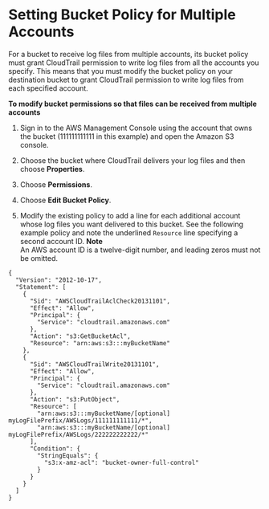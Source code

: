 # Setting Bucket Policy for Multiple Accounts<a name="cloudtrail-set-bucket-policy-for-multiple-accounts"></a>

 For a bucket to receive log files from multiple accounts, its bucket policy must grant CloudTrail permission to write log files from all the accounts you specify\. This means that you must modify the bucket policy on your destination bucket to grant CloudTrail permission to write log files from each specified account\.

**To modify bucket permissions so that files can be received from multiple accounts**

1.  Sign in to the AWS Management Console using the account that owns the bucket \(111111111111 in this example\) and open the Amazon S3 console\. 

1. Choose the bucket where CloudTrail delivers your log files and then choose **Properties**\. 

1. Choose **Permissions**\.

1. Choose **Edit Bucket Policy**\.

1.  Modify the existing policy to add a line for each additional account whose log files you want delivered to this bucket\. See the following example policy and note the underlined `Resource` line specifying a second account ID\.
**Note**  
An AWS account ID is a twelve\-digit number, and leading zeros must not be omitted\. 

   ```
   {
     "Version": "2012-10-17",
     "Statement": [
       {
         "Sid": "AWSCloudTrailAclCheck20131101",
         "Effect": "Allow",
         "Principal": {
           "Service": "cloudtrail.amazonaws.com"
         },
         "Action": "s3:GetBucketAcl",
         "Resource": "arn:aws:s3:::myBucketName"
       },
       {
         "Sid": "AWSCloudTrailWrite20131101",
         "Effect": "Allow",
         "Principal": {
           "Service": "cloudtrail.amazonaws.com"
         },
         "Action": "s3:PutObject",
         "Resource": [
           "arn:aws:s3:::myBucketName/[optional] myLogFilePrefix/AWSLogs/111111111111/*",
           "arn:aws:s3:::myBucketName/[optional] myLogFilePrefix/AWSLogs/222222222222/*"
         ],
         "Condition": { 
           "StringEquals": { 
             "s3:x-amz-acl": "bucket-owner-full-control" 
           }
         }
       }
     ]
   }
   ```